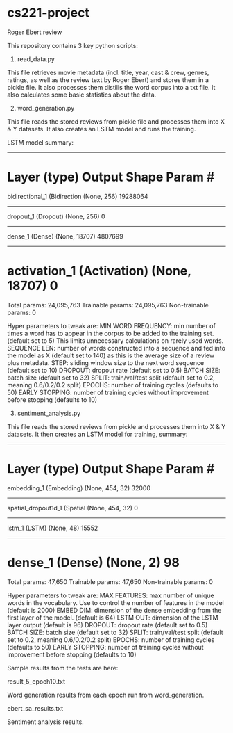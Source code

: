# cs221-project
Roger Ebert review

This repository contains 3 key python scripts:

1) read_data.py

This file retrieves movie metadata (incl. title, year, cast & crew, genres, ratings, as well as the review text by Roger Ebert) and stores them in a pickle file.
It also processes them  distills the word corpus into a txt file.
It also calculates some basic statistics about the data.

2) word_generation.py

This file reads the stored reviews from pickle file and processes them into X & Y datasets.
It also creates an LSTM model and runs the training.

LSTM model summary:
_________________________________________________________________
Layer (type)                 Output Shape              Param #   
=================================================================
bidirectional_1 (Bidirection (None, 256)               19288064  
_________________________________________________________________
dropout_1 (Dropout)          (None, 256)               0         
_________________________________________________________________
dense_1 (Dense)              (None, 18707)             4807699   
_________________________________________________________________
activation_1 (Activation)    (None, 18707)             0         
=================================================================
Total params: 24,095,763
Trainable params: 24,095,763
Non-trainable params: 0

Hyper parameters to tweak are:
MIN WORD FREQUENCY: min number of times a word has to appear in the corpus to be added to the training set. (default set to 5) This limits unnecessary calculations on rarely used words.
SEQUENCE LEN: number of words constructed into a sequence and fed into the model as X (default set to 140) as this is the average size of a review plus metadata.
STEP: sliding window size to the next word sequence (default set to 10)
DROPOUT: dropout rate (default set to 0.5)
BATCH SIZE: batch size (default set to 32)
SPLIT: train/val/test split (default set to 0.2, meaning 0.6/0.2/0.2 split)
EPOCHS: number of training cycles (defaults to 50)
EARLY STOPPING: number of training cycles without improvement before stopping (defaults to 10)

3) sentiment_analysis.py

This file reads the stored reviews from pickle and processes them into X & Y datasets.
It then creates an LSTM model for training, summary:
_________________________________________________________________
Layer (type)                 Output Shape              Param #   
=================================================================
embedding_1 (Embedding)      (None, 454, 32)           32000     
_________________________________________________________________
spatial_dropout1d_1 (Spatial (None, 454, 32)           0         
_________________________________________________________________
lstm_1 (LSTM)                (None, 48)                15552     
_________________________________________________________________
dense_1 (Dense)              (None, 2)                 98        
=================================================================
Total params: 47,650
Trainable params: 47,650
Non-trainable params: 0

Hyper parameters to tweak are:
MAX FEATURES: max number of unique words in the vocabulary. Use to control the number of features in the model (default is 2000)
EMBED DIM: dimension of the dense embedding from the first layer of the model. (default is 64)
LSTM OUT: dimension of the LSTM layer output (default is 96)
DROPOUT: dropout rate (default set to 0.5)
BATCH SIZE: batch size (default set to 32)
SPLIT: train/val/test split (default set to 0.2, meaning 0.6/0.2/0.2 split)
EPOCHS: number of training cycles (defaults to 50)
EARLY STOPPING: number of training cycles without improvement before stopping (defaults to 10)

Sample results from the tests are here:

result_5_epoch10.txt

Word generation results from each epoch run from word_generation.

ebert_sa_results.txt

Sentiment analysis results.
